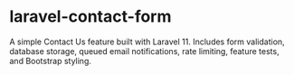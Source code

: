 # laravel-contact-form
A simple Contact Us feature built with Laravel 11. Includes form validation, database storage, queued email notifications, rate limiting, feature tests, and Bootstrap styling.

